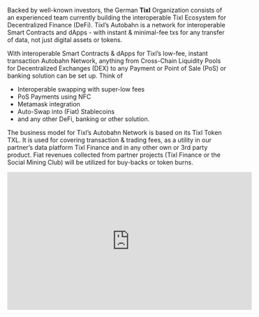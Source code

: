 Backed by well-known investors, the German **Tixl** Organization consists of an experienced team currently building the interoperable Tixl Ecosystem for Decentralized Finance (DeFi). Tixl’s Autobahn is a network for interoperable Smart Contracts and dApps - with instant & minimal-fee txs for any transfer of data, not just digital assets or tokens.

With interoperable Smart Contracts & dApps for Tixl’s low-fee, instant transaction Autobahn Network, anything from Cross-Chain Liquidity Pools for Decentralized Exchanges (DEX) to any Payment or Point of Sale (PoS) or banking solution can be set up. Think of
- Interoperable swapping with super-low fees
- PoS Payments using NFC
- Metamask integration 
- Auto-Swap into (Fiat) Stablecoins
- and any other DeFi, banking or other solution.

The business model for Tixl’s Autobahn Network is based on its Tixl Token TXL. It is used for covering transaction & trading fees, as a utility in our partner’s data platform Tixl Finance and in any other own or 3rd party product. Fiat revenues collected from partner projects (Tixl Finance or the Social Mining Club) will be utilized for buy-backs or token burns.

<iframe width="560" height="315" src="https://www.youtube.com/embed/w3hDTFfj3Lw" frameborder="0" allow="accelerometer; autoplay; clipboard-write; encrypted-media; gyroscope; picture-in-picture" allowfullscreen></iframe>
